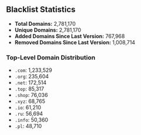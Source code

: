 ## Blacklist Statistics

- **Total Domains:** 2,781,170
- **Unique Domains:** 2,781,170
- **Added Domains Since Last Version:** 767,968
- **Removed Domains Since Last Version:** 1,008,714

### Top-Level Domain Distribution

-  `.com`: 1,233,529
-  `.org`: 235,604
-  `.net`: 172,514
-  `.top`: 85,317
-  `.shop`: 76,036
-  `.xyz`: 68,765
-  `.io`: 61,210
-  `.ru`: 56,694
-  `.info`: 50,360
-  `.pl`: 48,710
